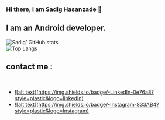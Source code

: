 ### Hi there, l am Sadig Hasanzade 👋

## l am an Android developer.
![Sadig’ GitHub stats](https://github-readme-stats.vercel.app/api?username=sadighasanzade&theme=synthwave&show_icons=true&count_private=true)
<br>
![Top Langs](https://github-readme-stats.vercel.app/api/top-langs/?username=sadighasanzade&theme=synthwave)

<h2>contact me :</h2>
<br>
<ul>
  
  <li>
<a href=https://www.linkedin.com/in/sadig-hasanzade-2b7868203>![alt text](https://img.shields.io/badge/-LinkedIn-0e76a8?style=plastic&logo=linkedIn)</a>
  </li>
  
  <li>
<a href=https://www.instagram.com/the___hasanzade>![alt text](https://img.shields.io/badge/-Instagram-833AB4?style=plastic&logo=Instagram)</a>
    
  </li>
</ul>
